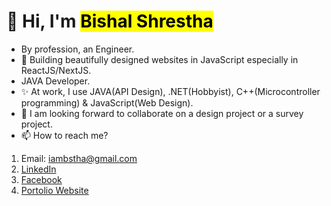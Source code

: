 # 👋 Hi, I'm <mark>Bishal Shrestha</mark>
- By profession, an Engineer.
- 👀 Building beautifully designed websites in JavaScript especially in ReactJS/NextJS.
- JAVA Developer.
- ✨ At work, I use JAVA(API Design), .NET(Hobbyist), C++(Microcontroller programming) & JavaScript(Web Design).
- 💞️ I am looking forward to collaborate on a design project or a survey project.
- 📫 How to reach me?
1. Email: iambstha@gmail.com
2. [LinkedIn](https://www.linkedin.com/in/bishalshrestha-er/)
3. [Facebook](https://www.facebook.com/bishal.shrestha.1800/)
4. [Portolio Website](http://bishal-shrestha.com.np/)
<!---
iambstha/iambstha is a ✨ special ✨ repository because its `README.md` (this file) appears on your GitHub profile.
You can click the Preview link to take a look at your changes.
[![GitHub Streak](https://streak-stats.demolab.com/?user=iambstha)](https://git.io/streak-stats)
--->

